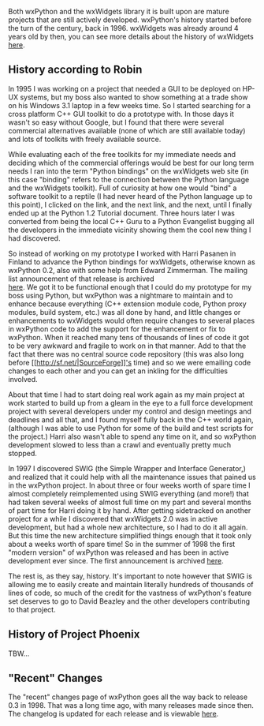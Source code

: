<!--
.. title: wxPython History
.. slug: history
.. date: 2017-07-14 22:21:11 UTC
.. tags: 
.. category: 
.. link: 
.. description: 
.. type: text
-->


Both wxPython and the wxWidgets library it is built upon are mature
projects that are still actively developed.  wxPython's history started
before the turn of the century, back in 1996. wxWidgets was already around
4 years old by then, you can see more details about the history of wxWidgets
[here](https://www.wxwidgets.org/about/history/).

## History according to Robin 

In 1995 I was working on a project that needed a GUI to be 
deployed on HP-UX systems, but my boss also wanted to show something 
at a trade show on his Windows 3.1 laptop in a few weeks time.  So I 
started searching for a cross platform C++ GUI toolkit to do a 
prototype with. In those days it wasn't so easy without Google, but I 
found that there were several commercial alternatives available (none 
of which are still available today) and lots of toolkits with 
freely available source.

While evaluating each of the free toolkits for my immediate needs and 
deciding which of the commercial offerings would be best for our long 
term needs I ran into the term "Python bindings" on the wxWidgets web 
site (in this case "binding" refers to the connection between the
Python language and the wxWidgets toolkit).  Full of curiosity at how 
one would "bind" a software toolkit to a reptile (I had never heard of 
the Python language up to this point), I clicked on the link, and the 
next link, and the next, until I finally ended up at the Python 1.2 
Tutorial document.  Three hours later I was converted from being the 
local C++ Guru to a Python Evangelist bugging all the developers in 
the immediate vicinity showing them the cool new thing I had 
discovered.

So instead of working on my prototype I worked with Harri Pasanen in 
Finland to advance the Python bindings for wxWidgets, otherwise known 
as wxPython 0.2, also with some help from Edward Zimmerman.  The
mailing list announcement of that release is archived  
[here]([http://www.google.com/groups?selm=PA.95Jul27032244%40ok.tekla.fi&oe=UTF-8).
We got it to be functional enough that I could do my prototype for my 
boss using Python, but wxPython was a nightmare to maintain and to 
enhance because everything (C++ extension module code, Python proxy 
modules, build system, etc.) was all done by hand, and little changes 
or enhancements to wxWidgets would often require changes to several 
places in wxPython code to add the support for the enhancement or fix 
to wxPython.  When it reached many tens of thousands of lines of code 
it got to be very awkward and fragile to work on in that manner.  Add 
to that the fact that there was no central source code repository
(this was also long before [[http://sf.net/|SourceForge]]'s time) and 
so we were emailing code changes to each other and you can get an 
inkling for the difficulties involved.

About that time I had to start doing real work again as my main 
project at work started to build up from a gleam in the eye to a full 
force development project with several developers under my control and 
design meetings and deadlines and all that, and I found myself fully back in the C++ 
world again, (although I was able to use Python for some of the build and 
test scripts for the project.)  Harri also wasn't able to spend any 
time on it, and so wxPython development slowed to less than a crawl 
and eventually pretty much stopped.

In 1997 I discovered SWIG (the Simple Wrapper and Interface Generator,)
and realized that it could help with all the 
maintenance issues that pained us in the wxPython project.  In about 
three or four weeks worth of spare time I almost completely 
reimplemented using SWIG everything (and more!) that had taken several 
weeks of almost full time on my part and several months of part time 
for Harri doing it by hand. After getting sidetracked on another 
project for a while I discovered that wxWidgets 2.0 was in active 
development, but had a whole new architecture, so I had to do it all 
again.  But this time the new architecture simplified things enough 
that it took only about a weeks worth of spare time!  So in the summer 
of 1998 the first "modern version" of wxPython was released and has 
been in active development ever since.  The first announcement is
archived [here](http://groups.yahoo.com/group/python-announce-list/message/95).

The rest is, as they say, history.  It's important to note however
that SWIG is allowing me to easily create and maintain literally
hundreds of thousands of lines of code, so much of the credit for the
vastness of wxPython's feature set deserves to go to David Beazley and
the other developers contributing to that project.


## History of Project Phoenix

TBW...


## "Recent" Changes 

The "recent" changes page of wxPython goes all the way back to release 0.3
in 1998. That was a long time ago, with many releases made since then. The
changelog is updated for each release and is viewable [here](/pages/changes). 



